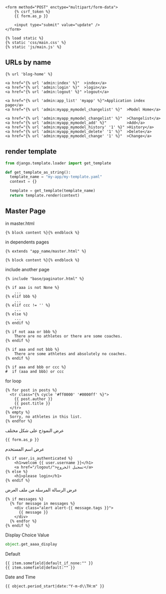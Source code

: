 ```django
<form method="POST" enctype="multipart/form-data">
    {% csrf_token %}
    {{ form.as_p }}
    
    <input type="submit" value="update" />
</form>
```


```django
{% load static %}
{% static 'css/main.css' %}
{% static 'js/main.js' %}
```

## URLs by name
```django
{% url 'blog-home' %}

<a href="{% url 'admin:index' %}"  >index</a>
<a href="{% url 'admin:login' %}"  >login</a>
<a href="{% url 'admin:logout' %}" >logout</a>

<a href="{% url 'admin:app_list' 'myapp' %}">Application index page</a>
<a href="{% url 'admin:myapp_mymodel_changelist' %}"  >Model Home</a>

<a href="{% url 'admin:myapp_mymodel_changelist' %}"  >Changelist</a>
<a href="{% url 'admin:myapp_mymodel_add' %}"         >Add</a>
<a href="{% url 'admin:myapp_mymodel_history' '1' %}" >History</a>
<a href="{% url 'admin:myapp_mymodel_delete' '1' %}"  >Delete</a>
<a href="{% url 'admin:myapp_mymodel_change' '1' %}"  >Change</a>
```


## render template
```py
from django.template.loader import get_template

def get_template_as_string():
  template_name = "my-app/my-template.yaml"
  context = {}

  template = get_template(template_name)
  return template.render(context)
```


## Master Page
in master.html
```django
{% block content %}{% endblock %}
```


in dependents pages
```django
{% extends "app_name/master.html" %}

{% block content %}{% endblock %}
```


include another page
```django
{% include "base/paginator.html" %}
```


```django
{% if aaa is not None %}
    ...
{% elif bbb %}
    ...
{% elif ccc != '' %}
    ...
{% else %}
    ...
{% endif %}
```


```django
{% if not aaa or bbb %}
    There are no athletes or there are some coaches.
{% endif %}

{% if aaa and not bbb %}
    There are some athletes and absolutely no coaches.
{% endif %}
```


```django
{% if aaa and bbb or ccc %}
#  if (aaa and bbb) or ccc
```



for loop
```django
{% for post in posts %}
  <tr class="{% cycle '#ff0000' '#0000ff' %}">
    {{ post.author }}
    {{ post.title }}
  </tr>
{% empty %}
  Sorry, no athletes in this list.
{% endfor %}
```


عرض النموذج على شكل مختلف
```django
{{ form.as_p }}
```


عرض اسم المستخدم
```django
{% if user.is_authenticated %}
	<h1>welcom {{ user.username }}</h1>
	<a href="/logout/">تسجيل الخروج</a>
{% else %}
	<h1>please login</h1>
{% endif %}
```



عرض الرسالة المرسلة من ملف العرض
```django
{% if messages %}
  {% for message in messages %}
    <div class="alert alert-{{ message.tags }}">
      {{ message }}
    </div>
  {% endfor %}
{% endif %}
```


Display Choice Value
```python
object.get_aaaa_display
```

Default
```django
{{ item.somefield|default_if_none:"" }}
{{ item.somefield|default:"" }}
```

Date and Time
```django
{{ object.period_start|date:"Y-m-d\\TH:m" }}
```
